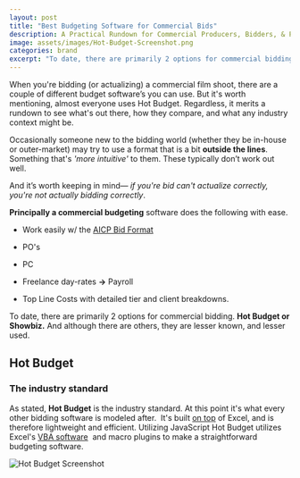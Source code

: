 ```yaml
---
layout: post
title: "Best Budgeting Software for Commercial Bids"
description: A Practical Rundown for Commercial Producers, Bidders, & PM's
image: assets/images/Hot-Budget-Screenshot.png
categories: brand
excerpt: "To date, there are primarily 2 options for commercial bidding. Hot Budget or Showbiz. And although there are others, they are lesser known, and lesser used."
---
```


When you're bidding (or actualizing) a commercial film shoot, there are a couple of different budget software’s you can use. But it's worth mentioning, almost everyone uses Hot Budget. Regardless, it merits a rundown to see what's out there, how they compare, and what any industry context might be.

Occasionally someone new to the bidding world (whether they be in-house or outer-market) may try to use a format that is a bit **outside the lines**. Something that's _'more intuitive'_ to them. These typically don’t work out well.

And it’s worth keeping in mind— _if you're bid can't actualize correctly, you're not actually bidding correctly_.

**Principally a commercial budgeting** software does the following with ease.

- Work easily w/ the [AICP Bid Format](https://aicp.com/assets/editor/AICP_bidform_2019_FINAL.pdf)­­
    
- PO's
- PC
- Freelance day-rates **->** Payroll
- Top Line Costs with detailed tier and client breakdowns.

To date, there are primarily 2 options for commercial bidding. **Hot Budget or Showbiz.** And although there are others, they are lesser known, and lesser used.

## Hot Budget
### The industry standard

As stated, **Hot Budget** is the industry standard. At this point it's what every other bidding software is modeled after.  It's built [on top](https://learn.microsoft.com/en-us/office/dev/add-ins/quickstarts/excel-quickstart-jquery?tabs=yeomangenerator) of Excel, and is therefore lightweight and efficient. Utilizing JavaScript Hot Budget utilizes Excel's [VBA software](https://learn.microsoft.com/en-us/office/vba/library-reference/concepts/getting-started-with-vba-in-office)  and macro plugins to make a straightforward budgeting software.



![Hot Budget Screenshot]({{site.baseurl}}/assets/images/Hot-Budget-Screenshot.png)


